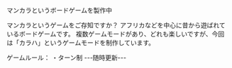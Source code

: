 マンカラというボードゲームを製作中

マンカラというゲームをご存知ですか？
アフリカなどを中心に昔から遊ばれているボードゲームです。
複数ゲームモードがあり、どれも楽しいですが、今回は「カラハ」というゲームモードを制作しています。

ゲームルール：
・ターン制
---随時更新---

